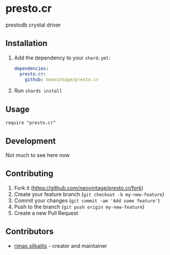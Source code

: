 # presto.cr

prestodb crystal driver

## Installation

1. Add the dependency to your `shard.yml`:

   ```yaml
   dependencies:
     presto.cr:
       github: neovintage/presto.cr
   ```

2. Run `shards install`

## Usage

```crystal
require "presto.cr"
```

## Development

Not much to see here now

## Contributing

1. Fork it (<https://github.com/neovintage/presto.cr/fork>)
2. Create your feature branch (`git checkout -b my-new-feature`)
3. Commit your changes (`git commit -am 'Add some feature'`)
4. Push to the branch (`git push origin my-new-feature`)
5. Create a new Pull Request

## Contributors

- [rimas silkaitis](https://github.com/neovintage) - creator and maintainer
